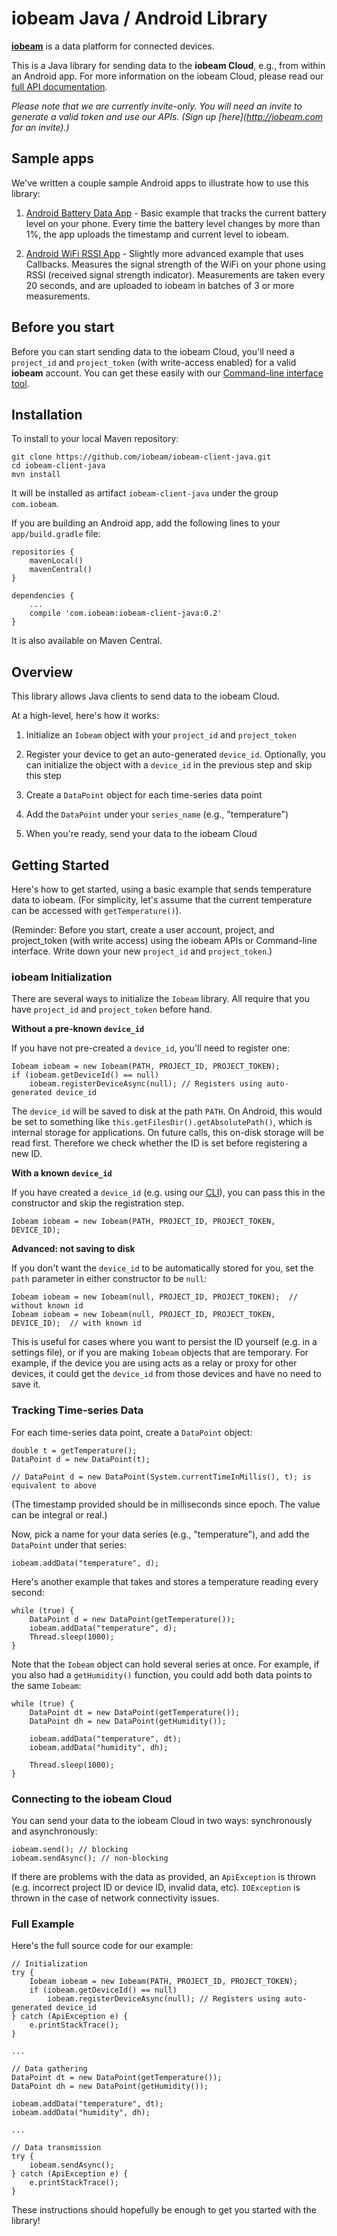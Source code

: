 # iobeam Java / Android Library

**[iobeam](http://iobeam.com)** is a data platform for connected devices. 

This is a Java library for sending data to the **iobeam Cloud**, e.g., from within an Android app.
For more information on the iobeam Cloud, please read our [full API documentation](http://docs.iobeam.com).

*Please note that we are currently invite-only. You will need an invite 
to generate a valid token and use our APIs. (Sign up [here](http://iobeam.com for an invite).)*

## Sample apps ##

We've written a couple sample Android apps to illustrate how to use this library:

1. [Android Battery Data App](https://github.com/iobeam/sample-android-battery-data) -
Basic example that tracks the current battery level on your phone. Every time the battery level
changes by more than 1%, the app uploads the timestamp and current level to iobeam.

1. [Android WiFi RSSI App](https://github.com/iobeam/sample-android-wifi-rssi) -
Slightly more advanced example that uses Callbacks. Measures the signal strength of the WiFi on your phone using RSSI
(received signal strength indicator). Measurements are taken every 20 seconds, and are uploaded to iobeam in
batches of 3 or more measurements.

## Before you start ##

Before you can start sending data to the iobeam Cloud, you'll need a `project_id` and 
`project_token` (with write-access enabled) for a valid **iobeam** account.
You can get these easily with our
[Command-line interface tool](https://github.com/iobeam/iobeam).


## Installation ##

To install to your local Maven repository:

    git clone https://github.com/iobeam/iobeam-client-java.git
    cd iobeam-client-java
    mvn install

It will be installed as artifact ```iobeam-client-java``` under the group ```com.iobeam```.

If you are building an Android app, add the following lines to your `app/build.gradle` file:

    repositories {
        mavenLocal()
        mavenCentral()
    }

    dependencies {
        ...
        compile 'com.iobeam:iobeam-client-java:0.2'
    }

It is also available on Maven Central.

## Overview ##

This library allows Java clients to send data to the iobeam Cloud. 

At a high-level, here's how it works:

1. Initialize an `Iobeam` object with your `project_id` and `project_token`

1. Register your device to get an auto-generated `device_id`. Optionally, you can initialize the
 object with a `device_id` in the previous step and skip this step

1. Create a `DataPoint` object for each time-series data point

1. Add the `DataPoint` under your `series_name` (e.g., "temperature")

1. When you're ready, send your data to the iobeam Cloud 


## Getting Started ##

Here's how to get started, using a basic example that sends temperature data to iobeam.
(For simplicity, let's assume that the current temperature can be accessed
with `getTemperature()`).

(Reminder: Before you start, create a user account, project, and project_token (with write access) 
using the iobeam APIs or Command-line interface. Write down your new `project_id` and `project_token`.)

### iobeam Initialization ###

There are several ways to initialize the `Iobeam` library. All require that you have `project_id`
and `project_token` before hand.

**Without a pre-known `device_id`**

If you have not pre-created a `device_id`, you'll need to register one:

    Iobeam iobeam = new Iobeam(PATH, PROJECT_ID, PROJECT_TOKEN);
    if (iobeam.getDeviceId() == null)
        iobeam.registerDeviceAsync(null); // Registers using auto-generated device_id

The `device_id` will be saved to disk at the path `PATH`. On Android, this would be set to something
like `this.getFilesDir().getAbsolutePath()`, which is internal storage for applications. On future
calls, this on-disk storage will be read first. Therefore we check whether the ID is set before
registering a new ID.

**With a known `device_id`**

If you have created a `device_id` (e.g. using our [CLI](https://github.com/iobeam/iobeam)), you can pass this in the constructor
and skip the registration step.

    Iobeam iobeam = new Iobeam(PATH, PROJECT_ID, PROJECT_TOKEN, DEVICE_ID);

**Advanced: not saving to disk**

If you don't want the `device_id` to be automatically stored for you, set the `path` parameter in
either constructor to be `null`:

    Iobeam iobeam = new Iobeam(null, PROJECT_ID, PROJECT_TOKEN);  // without known id
    Iobeam iobeam = new Iobeam(null, PROJECT_ID, PROJECT_TOKEN, DEVICE_ID);  // with known id

This is useful for cases where you want to persist the ID yourself (e.g. in a settings file), or if
you are making `Iobeam` objects that are temporary. For example, if the device you are using acts
as a relay or proxy for other devices, it could get the `device_id` from those devices and have
no need to save it.

### Tracking Time-series Data ###

For each time-series data point, create a `DataPoint` object:

    double t = getTemperature();
    DataPoint d = new DataPoint(t);

    // DataPoint d = new DataPoint(System.currentTimeInMillis(), t); is equivalent to above

(The timestamp provided should be in milliseconds since epoch. The value can be integral or real.)

Now, pick a name for your data series (e.g., "temperature"), and add the `DataPoint` under that 
series:

    iobeam.addData("temperature", d);

Here's another example that takes and stores a temperature reading every second:

    while (true) {
        DataPoint d = new DataPoint(getTemperature());
        iobeam.addData("temperature", d);
        Thread.sleep(1000);
    }

Note that the `Iobeam` object can hold several series at once. For example, 
if you also had a `getHumidity()` function, you could add both data points to the same
`Iobeam`:

    while (true) {
        DataPoint dt = new DataPoint(getTemperature());
        DataPoint dh = new DataPoint(getHumidity());

        iobeam.addData("temperature", dt);
        iobeam.addData("humidity", dh);

        Thread.sleep(1000);
    }


### Connecting to the iobeam Cloud ###

You can send your data to the iobeam Cloud in two ways: synchronously and asynchronously:

    iobeam.send(); // blocking
    iobeam.sendAsync(); // non-blocking

If there are problems with the
data as provided, an `ApiException` is thrown (e.g. incorrect project ID or device ID, invalid data,
etc). `IOException` is thrown in the case of network connectivity issues.


### Full Example ###

Here's the full source code for our example:

    // Initialization
    try {
        Iobeam iobeam = new Iobeam(PATH, PROJECT_ID, PROJECT_TOKEN);
        if (iobeam.getDeviceId() == null)
            iobeam.registerDeviceAsync(null); // Registers using auto-generated device_id
    } catch (ApiException e) {
        e.printStackTrace();
    }

    ...

    // Data gathering
    DataPoint dt = new DataPoint(getTemperature());
    DataPoint dh = new DataPoint(getHumidity());

    iobeam.addData("temperature", dt);
    iobeam.addData("humidity", dh);

    ...

    // Data transmission
    try {
        iobeam.sendAsync();
    } catch (ApiException e) {
        e.printStackTrace();
    }


These instructions should hopefully be enough to get you started with the library!
